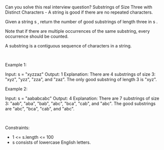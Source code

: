 Can you solve this real interview question? Substrings of Size Three with Distinct Characters - A string is good if there are no repeated characters.

Given a string s , return the number of good substrings of length three in s .

Note that if there are multiple occurrences of the same substring, every occurrence should be counted.

A substring is a contiguous sequence of characters in a string.

 

Example 1:


Input: s = "xyzzaz"
Output: 1
Explanation: There are 4 substrings of size 3: "xyz", "yzz", "zza", and "zaz". 
The only good substring of length 3 is "xyz".


Example 2:


Input: s = "aababcabc"
Output: 4
Explanation: There are 7 substrings of size 3: "aab", "aba", "bab", "abc", "bca", "cab", and "abc".
The good substrings are "abc", "bca", "cab", and "abc".


 

Constraints:

 * 1 <= s.length <= 100
 * s consists of lowercase English letters.